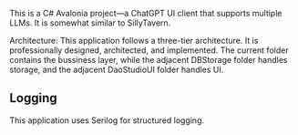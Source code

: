 This is a C# Avalonia project—a ChatGPT UI client that supports multiple LLMs. It is somewhat similar to SillyTavern.

Architecture:
This application follows a three-tier architecture.
It is professionally designed, architected, and implemented.
The current folder contains the bussiness layer, while the adjacent DBStorage folder handles storage, and the adjacent DaoStudioUI folder handles UI.

## Logging
This application uses Serilog for structured logging. 